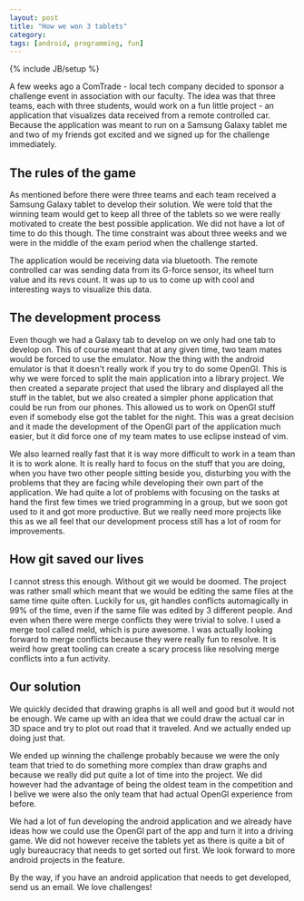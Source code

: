 ```yaml
---
layout: post
title: "How we won 3 tablets"
category: 
tags: [android, programming, fun]
---
```

{% include JB/setup %}

A few weeks ago a ComTrade - local tech company decided to sponsor a challenge event in association with our faculty. The idea was that three teams, each with three students, would work on a fun little project - an application that visualizes data received from a remote controlled car. Because the application was meant to run on a Samsung Galaxy tablet me and two of my friends got excited and we signed up for the challenge immediately. 

The rules of the game
---------------------

As mentioned before there were three teams and each team received a Samsung Galaxy tablet to develop their solution. We were told that the winning team would get to keep all three of the tablets so we were really motivated to create the best possible application. We did not have a lot of time to do this though. The time constraint was about three weeks and we were in the middle of the exam period when the challenge started.

The application would be receiving data via bluetooth. The remote controlled car was sending data from its G-force sensor, its wheel turn value and its revs count. It was up to us to come up with cool and interesting ways to visualize this data.

The development process
-------------------

Even though we had a Galaxy tab to develop on we only had one tab to develop on. This of course meant that at any given time, two team mates would be forced to use the emulator. Now the thing with the android emulator is that it doesn't really work if you try to do some OpenGl. This is why we were forced to split the main application into a library project. We then created a separate project that used the library and displayed all the stuff in the tablet, but we also created a simpler phone application that could be run from our phones. This allowed us to work on OpenGl stuff even if somebody else got the tablet for the night. This was a great decision and it made the development of the OpenGl part of the application much easier, but it did force one of my team mates to use eclipse instead of vim.

We also learned really fast that it is way more difficult to work in a team than it is to work alone. It is really hard to focus on the stuff that you are doing, when you have two other people sitting beside you, disturbing you with the problems that they are facing while developing their own part of the application. We had quite a lot of problems with focusing on the tasks at hand the first few times we tried programming in a group, but we soon got used to it and got more productive. But we really need more projects like this as we all feel that our development process still has a lot of room for improvements.

How git saved our lives
-------------------

I cannot stress this enough. Without git we would be doomed. The project was rather small which meant that we would be editing the same files at the same time quite often. Luckily for us, git handles conflicts automagically in 99% of the time, even if the same file was edited by 3 different people. And even when there were merge conflicts they were trivial to solve. I used a merge tool called meld, which is pure awesome. I was actually looking forward to merge conflicts because they were really fun to resolve. It is weird how great tooling can create a scary process like resolving merge conflicts into a fun activity.

Our solution
------------

We quickly decided that drawing graphs is all well and good but it would not be enough. We came up with an idea that we could draw the actual car in 3D space and try to plot out road that it traveled. And we actually ended up doing just that.

We ended up winning the challenge probably because we were the only team that tried to do something more complex than draw graphs and because we really did put quite a lot of time into the project. We did however had the advantage of being the oldest team in the competition and I belive we were also the only team that had actual OpenGl experience from before.

We had a lot of fun developing the android application and we already have ideas how we could use the OpenGl part of the app and turn it into a driving game. We did not however receive the tablets yet as there is quite a bit of ugly bureaucracy that needs to get sorted out first. We look forward to more android projects in the feature.

By the way, if you have an android application that needs to get developed, send us an email. We love challenges!



